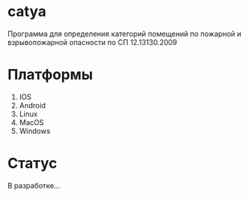 # catya
Программа для определения категорий помещений по пожарной и взрывопожарной опасности по СП 12.13130.2009

# Платформы
1. IOS
2. Android
3. Linux
4. MacOS
5. Windows

# Статус
В разработке...
